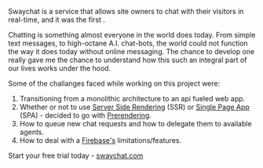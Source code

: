 Swaychat is a service that allows site owners to chat with their visitors in real-time, and it was the first . 

Chatting is something almost everyone in the world does today. From simple text messages, to high-octane A.I. chat-bots, the world could not function the way it does today without online messaging. The chance to develop one really gave me the chance to understand how this such an integral part of our lives works under the hood.

Some of the challanges faced while working on this project were:
1. Transitioning from a monolithic architecture to an api fueled web app.
2. Whether or not to use [Server Side Rendering](https://ssr.vuejs.org/) (SSR) or [Single Page App](https://en.wikipedia.org/wiki/Single-page_application) (SPA) - decided to go with [Prerendering](https://medium.com/@gajus/pre-rendering-spa-for-seo-and-improved-perceived-page-loading-speed-47075aa16d24).
3. How to queue new chat requests and how to delegate them to available agents.
4. How to deal with a [Firebase's](https://firebase.google.com/) limitations/features.

Start your free trial today - [swaychat.com](https://swaychat.com/)   
 

